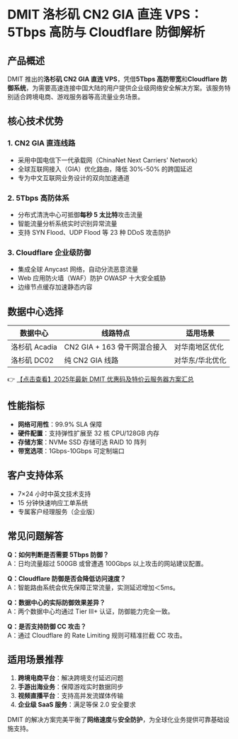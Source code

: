 # DMIT 洛杉矶 CN2 GIA 直连 VPS：5Tbps 高防与 Cloudflare 防御解析

## 产品概述
DMIT 推出的**洛杉矶 CN2 GIA 直连 VPS**，凭借**5Tbps 高防带宽**和**Cloudflare 防御系统**，为需要高速连接中国大陆的用户提供企业级网络安全解决方案。该服务特别适合跨境电商、游戏服务器等高流量业务场景。

## 核心技术优势

### 1. CN2 GIA 直连线路
- 采用中国电信下一代承载网（ChinaNet Next Carriers' Network）
- 全球互联网接入（GIA）优化路由，降低 30%-50% 的跨国延迟
- 专为中文互联网业务设计的双向加速通道

### 2. 5Tbps 高防体系
- 分布式清洗中心可抵御**每秒 5 太比特**攻击流量
- 智能流量分析系统实时识别异常流量
- 支持 SYN Flood、UDP Flood 等 23 种 DDoS 攻击防护

### 3. Cloudflare 企业级防御
- 集成全球 Anycast 网络，自动分流恶意流量
- Web 应用防火墙（WAF）防护 OWASP 十大安全威胁
- 边缘节点缓存加速静态内容

## 数据中心选择
| 数据中心 | 线路特点 | 适用场景 |
|---------|---------|---------|
| 洛杉矶 Acadia | CN2 GIA + 163 骨干网混合接入 | 对华南地区优化 |
| 洛杉矶 DC02 | 纯 CN2 GIA 线路 | 对华东/华北优化 |

👉 [【点击查看】2025年最新 DMIT 优惠码及特价云服务器方案汇总](https://bit.ly/dmit_coupon)

## 性能指标
- **网络可用性**：99.9% SLA 保障
- **硬件配置**：支持弹性扩展至 32 核 CPU/128GB 内存
- **存储方案**：NVMe SSD 存储可选 RAID 10 阵列
- **带宽选项**：1Gbps-10Gbps 可定制端口

## 客户支持体系
- 7×24 小时中英文技术支持
- 15 分钟快速响应工单系统
- 专属客户经理服务（企业版）

## 常见问题解答

**Q：如何判断是否需要 5Tbps 防御？**  
A：日均流量超过 500GB 或曾遭遇 100Gbps 以上攻击的网站建议配置。

**Q：Cloudflare 防御是否会降低访问速度？**  
A：智能路由系统会优先保障正常流量，实测延迟增加＜5ms。

**Q：数据中心的实际防御效果差异？**  
A：两个数据中心均通过 Tier III+ 认证，防御能力完全一致。

**Q：是否支持防御 CC 攻击？**  
A：通过 Cloudflare 的 Rate Limiting 规则可精准拦截 CC 攻击。

## 适用场景推荐
1. **跨境电商平台**：解决跨境支付延迟问题
2. **手游出海业务**：保障游戏实时数据同步
3. **视频直播平台**：支持高并发流媒体传输
4. **企业级 SaaS 服务**：满足等保 2.0 安全要求

DMIT 的解决方案完美平衡了**网络速度**与**安全防护**，为全球化业务提供可靠基础设施支持。
